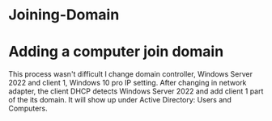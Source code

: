 # Joining-Domain

<h1>Adding a computer join domain</h1>

<p>This process wasn't difficult I change domain controller, Windows Server 2022 and client 1, Windows 10 pro IP setting.
After changing in network adapter, the client DHCP detects Windows Server 2022 and add client 1 part of the its domain. 
It will show up under Active Directory: Users and Computers.</p>
